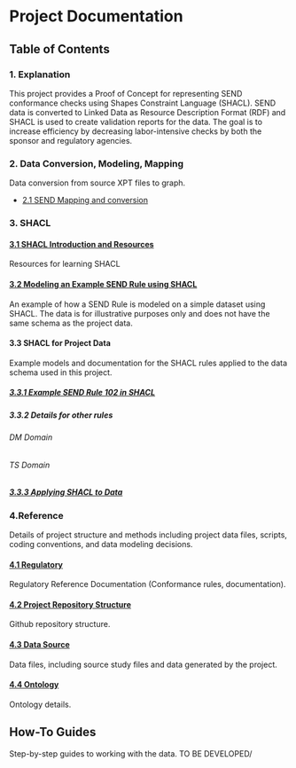 
Project Documentation
=====================

Table of Contents
----------------

### 1. Explanation

This project provides a Proof of Concept for representing SEND conformance checks using Shapes Constraint Language (SHACL). SEND data is converted to Linked Data as Resource Description Format (RDF) and SHACL is used to create validation reports for the data. The goal is to increase efficiency by decreasing labor-intensive checks by both the sponsor and regulatory agencies. 

### 2. Data Conversion, Modeling, Mapping

Data conversion from source XPT files to graph. 

* [2.1 SEND Mapping and conversion](DataConversion.md)


### 3. SHACL 

#### [3.1 SHACL Introduction and Resources](SHACL-Intro.md)
Resources for learning SHACL

#### [3.2 Modeling an Example SEND Rule using SHACL](SHACL-SENDRuleEg.md)
An example of how a SEND Rule is modeled on a simple dataset using SHACL. The data is for illustrative purposes only and does not have the same schema as the project data.

#### 3.3 SHACL for Project Data
Example models and documentation for the SHACL rules applied to the data schema used in this project.

##### [3.3.1 Example SEND Rule 102 in SHACL](SHACL-SENDRule102Details.md)

##### 3.3.2 Details for other rules

###### DM Domain

###### TS Domain

##### [3.3.3 Applying SHACL to Data](SHACL-ApplyToData.md)


### 4.Reference

Details of project structure and methods including project data files, scripts, coding conventions, and data modeling decisions.


#### [4.1 Regulatory](Regulatory-Ref.md)

Regulatory Reference Documentation (Conformance rules, documentation).


#### [4.2 Project Repository Structure](Repository-Ref.md)

Github repository structure.

#### [4.3 Data Source](DataSource-Ref.md)

Data files, including source study files and data generated by the project.

#### [4.4 Ontology](Ontology-Ref.md)

Ontology details.


How-To Guides
---------------------

Step-by-step guides to working with the data.  TO BE DEVELOPED/